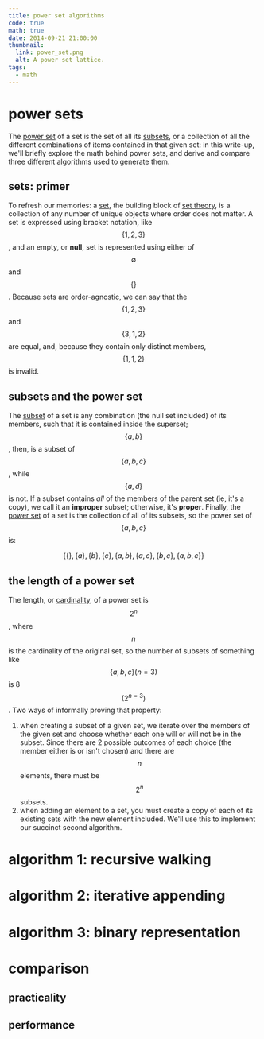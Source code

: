 ```yaml
---
title: power set algorithms
code: true
math: true
date: 2014-09-21 21:00:00
thumbnail:
  link: power_set.png
  alt: A power set lattice.
tags:
  - math
---
```


# power sets
The [power set](http://en.wikipedia.org/wiki/Power_set) of a set is the set of all its
[subsets](http://en.wikipedia.org/wiki/Subset), or a collection of all the different combinations of items contained in
that given set: in this write-up, we'll briefly explore the math behind power sets, and derive and compare three
different algorithms used to generate them.

## sets: primer
To refresh our memories: a [set](http://en.wikipedia.org/wiki/Set_(mathematics)), the building block of [set
theory](http://en.wikipedia.org/wiki/Set_theory), is a collection of any number of unique objects where order does not
matter. A set is expressed using bracket notation, like $$\{1, 2, 3\}$$, and an empty, or **null**, set is represented
using either of $$\emptyset$$ and $$\{\}$$. Because sets are order-agnostic, we can say that the $$\{1, 2, 3\}$$ and
$$\{3, 1, 2\}$$ are equal, and, because they contain only distinct members, $$\{1, 1, 2\}$$ is invalid.

## subsets and the power set
The [subset](http://en.wikipedia.org/wiki/Subset) of a set is any combination (the null set included) of its members,
such that it is contained inside the superset; $$\{a, b\}$$, then, is a subset of $$\{a, b, c\}$$, while $$\{a, d\}$$
is not. If a subset contains *all* of the members of the parent set (ie, it's a copy), we call it an **improper**
subset; otherwise, it's **proper**. Finally, the [power set](http://en.wikipedia.org/wiki/Power_set) of a set is the
collection of all of its subsets, so the power set of $$\{a, b, c\}$$ is:

$$
\{
    \{\},
    \{a\},
    \{b\},
    \{c\},
    \{a, b\},
    \{a, c\},
    \{b, c\},
    \{a, b, c\}
\}
$$

## the length of a power set
The length, or [cardinality](http://en.wikipedia.org/wiki/Cardinality), of a power set is $$2^n$$, where $$n$$ is the
cardinality of the original set, so the number of subsets of something like $$\{a, b, c\} (n=3)$$ is 8 $$(2^{n=3})$$.
Two ways of informally proving that property:

  1. when creating a subset of a given set, we iterate over the members of the given set and choose whether each one
     will or will not be in the subset. Since there are 2 possible outcomes of each choice (the member either is or
     isn't chosen) and there are $$n$$ elements, there must be $$2^n$$ subsets.
  2. when adding an element to a set, you must create a copy of each of its existing sets with the new element
     included. We'll use this to implement our succinct second algorithm.

# algorithm 1: recursive walking

# algorithm 2: iterative appending

# algorithm 3: binary representation

# comparison

## practicality

## performance
